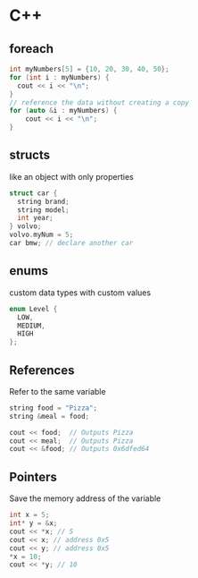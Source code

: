 # C++

## foreach

```c++
int myNumbers[5] = {10, 20, 30, 40, 50};
for (int i : myNumbers) {
  cout << i << "\n";
}
// reference the data without creating a copy
for (auto &i : myNumbers) {
    cout << i << "\n";
}
```

## structs

like an object with only properties

```c++
struct car {
  string brand;
  string model;
  int year;
} volvo;
volvo.myNum = 5;
car bmw; // declare another car
```

## enums

custom data types with custom values

```c++
enum Level {
  LOW,
  MEDIUM,
  HIGH
};
```

## References

Refer to the same variable

```c++
string food = "Pizza";
string &meal = food;

cout << food;  // Outputs Pizza
cout << meal;  // Outputs Pizza
cout << &food; // Outputs 0x6dfed64
```

## Pointers

Save the memory address of the variable

```c++
int x = 5;
int* y = &x;
cout << *x; // 5
cout << x; // address 0x5
cout << y; // address 0x5
*x = 10;
cout << *y; // 10

```